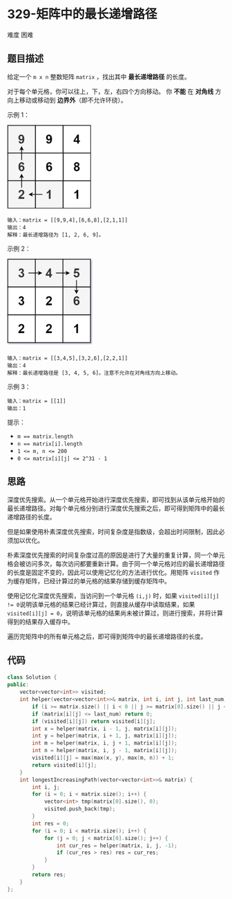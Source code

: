 # 329-矩阵中的最长递增路径

难度 困难



## 题目描述

给定一个 `m x n` 整数矩阵 `matrix` ，找出其中 **最长递增路径** 的长度。

对于每个单元格，你可以往上，下，左，右四个方向移动。 你 **不能** 在 **对角线** 方向上移动或移动到 **边界外**（即不允许环绕）。

示例 1：

<img src="images/grid1 (1).jpg" style="zoom:80%;" />

```
输入：matrix = [[9,9,4],[6,6,8],[2,1,1]]
输出：4 
解释：最长递增路径为 [1, 2, 6, 9]。
```
示例 2：

<img src="images/tmp-grid.jpg" style="zoom:80%;" />

```
输入：matrix = [[3,4,5],[3,2,6],[2,2,1]]
输出：4 
解释：最长递增路径是 [3, 4, 5, 6]。注意不允许在对角线方向上移动。
```
示例 3：
```
输入：matrix = [[1]]
输出：1
```

提示：

- `m == matrix.length`
- `n == matrix[i].length`
- `1 <= m, n <= 200`
- `0 <= matrix[i][j] <= 2^31 - 1`



## 思路

深度优先搜索。从一个单元格开始进行深度优先搜索，即可找到从该单元格开始的最长递增路径。对每个单元格分别进行深度优先搜索之后，即可得到矩阵中的最长递增路径的长度。

但是如果使用朴素深度优先搜索，时间复杂度是指数级，会超出时间限制，因此必须加以优化。

朴素深度优先搜索的时间复杂度过高的原因是进行了大量的重复计算，同一个单元格会被访问多次，每次访问都要重新计算。由于同一个单元格对应的最长递增路径的长度是固定不变的，因此可以使用记忆化的方法进行优化。用矩阵 `visited` 作为缓存矩阵，已经计算过的单元格的结果存储到缓存矩阵中。

使用记忆化深度优先搜索，当访问到一个单元格 `(i,j)` 时，如果 `visited[i][j] != 0`说明该单元格的结果已经计算过，则直接从缓存中读取结果，如果 `visited[i][j] = 0`，说明该单元格的结果尚未被计算过，则进行搜索，并将计算得到的结果存入缓存中。

遍历完矩阵中的所有单元格之后，即可得到矩阵中的最长递增路径的长度。



## 代码

```c++
class Solution {
public:
    vector<vector<int>> visited;
    int helper(vector<vector<int>>& matrix, int i, int j, int last_num) {
        if (i >= matrix.size() || i < 0 || j >= matrix[0].size() || j < 0) return 0;
        if (matrix[i][j] <= last_num) return 0;
        if (visited[i][j]) return visited[i][j];
        int x = helper(matrix, i - 1, j, matrix[i][j]);
        int y = helper(matrix, i + 1, j, matrix[i][j]);
        int m = helper(matrix, i, j + 1, matrix[i][j]);
        int n = helper(matrix, i, j - 1, matrix[i][j]);
        visited[i][j] = max(max(x, y), max(m, n)) + 1;
        return visited[i][j];
    }
    int longestIncreasingPath(vector<vector<int>>& matrix) {
        int i, j;
        for (i = 0; i < matrix.size(); i++) {
            vector<int> tmp(matrix[0].size(), 0);
            visited.push_back(tmp);
        }
        int res = 0;
        for (i = 0; i < matrix.size(); i++) {
            for (j = 0; j < matrix[0].size(); j++) {
                int cur_res = helper(matrix, i, j, -1);
                if (cur_res > res) res = cur_res;
            }
        }
        return res;
    }
};
```

